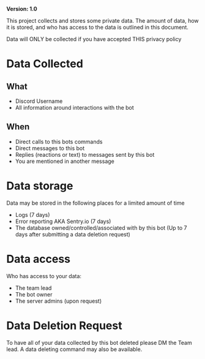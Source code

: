 **Version: 1.0**


This project collects and stores some private data. The amount of data, how it is stored, and who
has access to the data is outlined in this document.

Data will ONLY be collected if you have accepted THIS privacy policy

# Data Collected

## What
* Discord Username
* All information around interactions with the bot


## When
* Direct calls to this bots commands
* Direct messages to this bot
* Replies (reactions or text) to messages sent by this bot
* You are mentioned in another message

# Data storage

Data may be stored in the following places for a limited amount of time

* Logs (7 days)
* Error reporting AKA Sentry.io (7 days)
* The database owned/controlled/associated with by this bot (Up to 7 days after submitting a data
  deletion request)

# Data access

Who has access to your data:

* The team lead
* The bot owner
* The server admins (upon request)

# Data Deletion Request

To have all of your data collected by this bot deleted please DM the Team lead. A data deleting
command may also be available.
